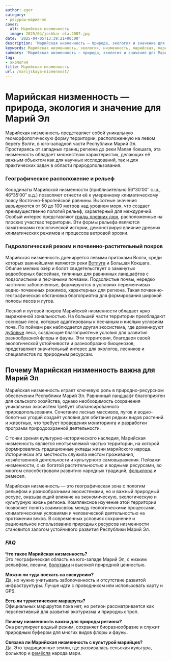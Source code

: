 ```yaml
---
author: egor
category:
- ресурсы-марий-эл
cover:
  alt: Марийская низменность
  image: 2025/04/joshkar-ola.2007.jpg
date: '2025-04-05T13:39:21+00:00'
description: 'Марийская низменность — природа, экология и значение для Марий Эл Марийская низменность представляет собой уникальную геоморфологическую форму территории,...'
keywords: Марийская низменность, экология, низменность, марийская, марий, территории, региона, низменности, республики, географическая, развития, это, волги, юго, части, реки, кокшага
summary: 'Марийская низменность — природа, экология и значение для Марий Эл Марийская низменность представляет собой уникальную геоморфологическую форму территории,...'
tag:
- экология
title: Марийская низменность
url: /marijskaya-nizmennost/
---
```


# Марийская низменность — природа, экология и значение для Марий Эл

Марийская низменность представляет собой уникальную геоморфологическую форму территории, расположенную на левом берегу Волги, в юго-западной части Республики Марий Эл. Простираясь от западных границ региона до реки Малая Кокшага, эта низменность обладает множеством характеристик, делающих её важным объектом как для научных исследований, так и для практических задач в области природопользования.

### Географическое расположение и рельеф

Координаты Марийской низменности (приблизительно 56°30′00″ с.ш., 46°35′00″ в.д.) позволяют отнести её к умеренному климатическому поясу Восточно-Европейской равнины. Высотные значения варьируются от 50 до 100 метров над уровнем моря, что создает преимущественно пологий рельеф, характерный для междуречий. Особый интерес представляют [гряды древних дюн](/pamyatnik-prirody-respublikanskogo-znacheniya-karman-kuryk/), расположенные на плоских участках территории. Эти формы рельефа являются памятниками геологической истории, демонстрируя влияние древних климатических режимов и процессов ветровой эрозии.

### Гидрологический режим и почвенно-растительный покров

Марийская низменность дренируется левыми притоками Волги, среди которых важнейшими являются реки [Ветлуга](/vetryanaya-melnicza-xix-veka/) и Большая Кокшага. Обилие мелких озёр и болот свидетельствует о замкнутых водосборных бассейнах, типичных для равнинных ландшафтов с подзолистыми и песчаными почвами. Подзолистые почвы, нередко частично заболоченные, формируются в условиях переменчивых водно-почвенных режимов, характерных для региона. Такая почвенно-географическая обстановка благоприятна для формирования широкой полосы лесов и лугов.

Лесной и луговой покров Марийской низменности обладает ярко выраженной зональностью. На большей части территории преобладают сосновые леса, которые адаптированы к песчаным и кислым условиям почв. По поймам рек наблюдается другая экосистема, где доминируют [дубовые](/dubovaya-roshha/) леса, создающие благоприятные условия для развития разнообразной флоры и фауны. Эти территории, благодаря своей экологической устойчивости и разнообразию биоценозов, представляют значительный интерес для экологов, лесников и специалистов по природным ресурсам.

## **Почему Марийская низменность важна для Марий Эл**

Марийская низменность играет ключевую роль в природно-ресурсном обеспечении Республики Марий Эл. Равнинный ландшафт благоприятен для сельского хозяйства, однако необходимость сохранения уникальных экосистем требует сбалансированного природопользования. Сочетание лесных массивов, лугов и водно-болотных угодий создаёт условия для обитания редких видов растений и животных, что требует проведения мониторинга и разработки программ природоохранной деятельности.

С точки зрения культурно-исторического наследия, Марийская низменность является неотъемлемой частью территории, на которой формировались традиционные уклады жизни марийского народа. Исторически эта местность служила местом проживания, хозяйственной деятельности и культурного самовыражения. Пейзажи низменности, с их богатой растительностью и водными ресурсами, во многом способствовали развитию народных традиций, [фольклора](/marijskij-leshij/) и ремесел.

Марийская низменность — это географическая зона с пологим рельефом и разнообразными экосистемами, но и важный природный ресурс, оказывающий влияние на экономическую, экологическую и культурную жизнь региона. Комплексное изучение этой территории позволяет понять взаимосвязь между геологическими процессами, климатическими условиями и человеческой деятельностью на протяжении веков. В современных условиях сохранение и рациональное использование природных ресурсов низменности становится залогом устойчивого развития Республики Марий Эл.

### _**FAQ**_

**Что такое Марийская низменность?**  
Это географическая область на юго-западе Марий Эл, с низким рельефом, лесами, [болотами](/ozero-konan-er-i-zolotoe-boloto/) и высокой природной ценностью.

**Можно ли туда поехать на экскурсию?**  
Да, но нужно учитывать заболоченность и отсутствие развитой инфраструктуры. Лучше идти с проводником или использовать карту и GPS.

**Есть ли туристические маршруты?**  
Официальных маршрутов пока нет, но регион рассматривается как перспективный для развития экотуризма и природных троп.

**Почему низменность важна для природы региона?**  
Она регулирует водный режим, сохраняет биоразнообразие и служит природным буфером для многих видов флоры и фауны.

**Связана ли Марийская низменность с культурой марийцев?**  
Да. Это традиционные земли, где развивалась сельская культура, фольклор и [ремёсла](/ekskursiya-garmoshki/) народа мари.